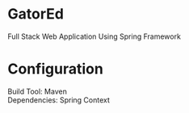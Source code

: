 # GatorEd
Full Stack Web Application Using Spring Framework

# Configuration
Build Tool: Maven  
Dependencies: Spring Context


